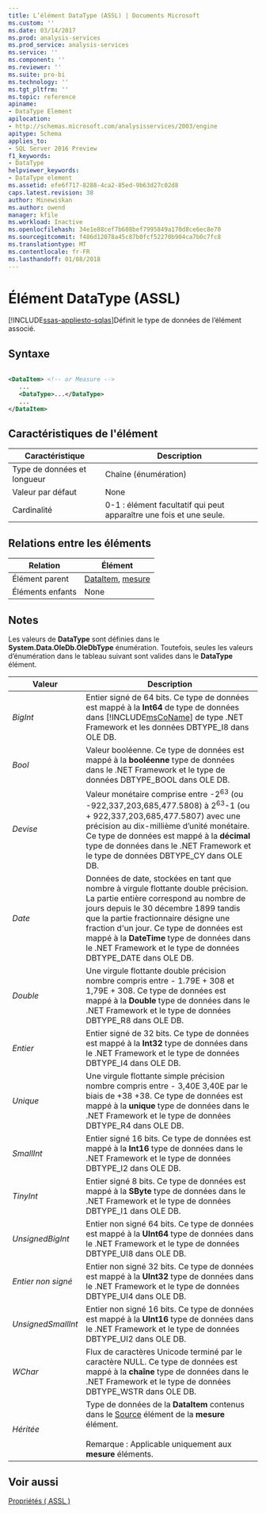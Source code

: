 ```yaml
---
title: L’élément DataType (ASSL) | Documents Microsoft
ms.custom: ''
ms.date: 03/14/2017
ms.prod: analysis-services
ms.prod_service: analysis-services
ms.service: ''
ms.component: ''
ms.reviewer: ''
ms.suite: pro-bi
ms.technology: ''
ms.tgt_pltfrm: ''
ms.topic: reference
apiname:
- DataType Element
apilocation:
- http://schemas.microsoft.com/analysisservices/2003/engine
apitype: Schema
applies_to:
- SQL Server 2016 Preview
f1_keywords:
- DataType
helpviewer_keywords:
- DataType element
ms.assetid: efe6f717-8288-4ca2-85ed-9b63d27c02d8
caps.latest.revision: 38
author: Minewiskan
ms.author: owend
manager: kfile
ms.workload: Inactive
ms.openlocfilehash: 34e1e88cef7b608bef7995849a170d8ce6ec8e70
ms.sourcegitcommit: f486d12078a45c87b0fcf52270b904ca7b0c7fc8
ms.translationtype: MT
ms.contentlocale: fr-FR
ms.lasthandoff: 01/08/2018
---
```

# <a name="datatype-element-assl"></a>Élément DataType (ASSL)
[!INCLUDE[ssas-appliesto-sqlas](../../../includes/ssas-appliesto-sqlas.md)]Définit le type de données de l’élément associé.  
  
## <a name="syntax"></a>Syntaxe  
  
```xml  
  
<DataItem> <!-- or Measure -->  
   ...  
   <DataType>...</DataType>  
   ...  
</DataItem>  
```  
  
## <a name="element-characteristics"></a>Caractéristiques de l'élément  
  
|Caractéristique|Description|  
|--------------------|-----------------|  
|Type de données et longueur|Chaîne (énumération)|  
|Valeur par défaut|None|  
|Cardinalité|0-1 : élément facultatif qui peut apparaître une fois et une seule.|  
  
## <a name="element-relationships"></a>Relations entre les éléments  
  
|Relation|Élément|  
|------------------|-------------|  
|Élément parent|[DataItem](../../../analysis-services/scripting/data-type/dataitem-data-type-assl.md), [mesure](../../../analysis-services/scripting/objects/measure-element-assl.md)|  
|Éléments enfants|None|  
  
## <a name="remarks"></a>Notes   
 Les valeurs de **DataType** sont définies dans le **System.Data.OleDb.OleDbType** énumération. Toutefois, seules les valeurs d’énumération dans le tableau suivant sont valides dans le **DataType** élément.  
  
|Valeur|Description|  
|-----------|-----------------|  
|*BigInt*|Entier signé de 64 bits. Ce type de données est mappé à la **Int64** de type de données dans [!INCLUDE[msCoName](../../../includes/msconame-md.md)] de type .NET Framework et les données DBTYPE_I8 dans OLE DB.|  
|*Bool*|Valeur booléenne. Ce type de données est mappé à la **booléenne** type de données dans le .NET Framework et le type de données DBTYPE_BOOL dans OLE DB.|  
|*Devise*|Valeur monétaire comprise entre -2<sup>63</sup> (ou -922,337,203,685,477.5808) à 2<sup>63</sup>-1 (ou + 922,337,203,685,477.5807) avec une précision au dix-millième d’unité monétaire. Ce type de données est mappé à la **décimal** type de données dans le .NET Framework et le type de données DBTYPE_CY dans OLE DB.|  
|*Date*|Données de date, stockées en tant que nombre à virgule flottante double précision. La partie entière correspond au nombre de jours depuis le 30 décembre 1899 tandis que la partie fractionnaire désigne une fraction d'un jour. Ce type de données est mappé à la **DateTime** type de données dans le .NET Framework et le type de données DBTYPE_DATE dans OLE DB.|  
|*Double*|Une virgule flottante double précision nombre compris entre - 1.79E + 308 et 1,79E + 308. Ce type de données est mappé à la **Double** type de données dans le .NET Framework et le type de données DBTYPE_R8 dans OLE DB.|  
|*Entier*|Entier signé de 32 bits. Ce type de données est mappé à la **Int32** type de données dans le .NET Framework et le type de données DBTYPE_I4 dans OLE DB.|  
|*Unique*|Une virgule flottante simple précision nombre compris entre - 3,40E 3,40E par le biais de +38 +38. Ce type de données est mappé à la **unique** type de données dans le .NET Framework et le type de données DBTYPE_R4 dans OLE DB.|  
|*SmallInt*|Entier signé 16 bits. Ce type de données est mappé à la **Int16** type de données dans le .NET Framework et le type de données DBTYPE_I2 dans OLE DB.|  
|*TinyInt*|Entier signé 8 bits. Ce type de données est mappé à la **SByte** type de données dans le .NET Framework et le type de données DBTYPE_I1 dans OLE DB.|  
|*UnsignedBigInt*|Entier non signé 64 bits. Ce type de données est mappé à la **UInt64** type de données dans le .NET Framework et le type de données DBTYPE_UI8 dans OLE DB.|  
|*Entier non signé*|Entier non signé 32 bits. Ce type de données est mappé à la **UInt32** type de données dans le .NET Framework et le type de données DBTYPE_UI4 dans OLE DB.|  
|*UnsignedSmallInt*|Entier non signé 16 bits. Ce type de données est mappé à la **UInt16** type de données dans le .NET Framework et le type de données DBTYPE_UI2 dans OLE DB.|  
|*WChar*|Flux de caractères Unicode terminé par le caractère NULL. Ce type de données est mappé à la **chaîne** type de données dans le .NET Framework et le type de données DBTYPE_WSTR dans OLE DB.|  
|*Héritée*|Type de données de la **DataItem** contenus dans le [Source](../../../analysis-services/scripting/properties/source-element-measure-assl.md) élément de la **mesure** élément.<br /><br /> Remarque : Applicable uniquement aux **mesure** éléments.|  
  
## <a name="see-also"></a>Voir aussi  
 [Propriétés &#40; ASSL &#41;](../../../analysis-services/scripting/properties/properties-assl.md)  
  
  
